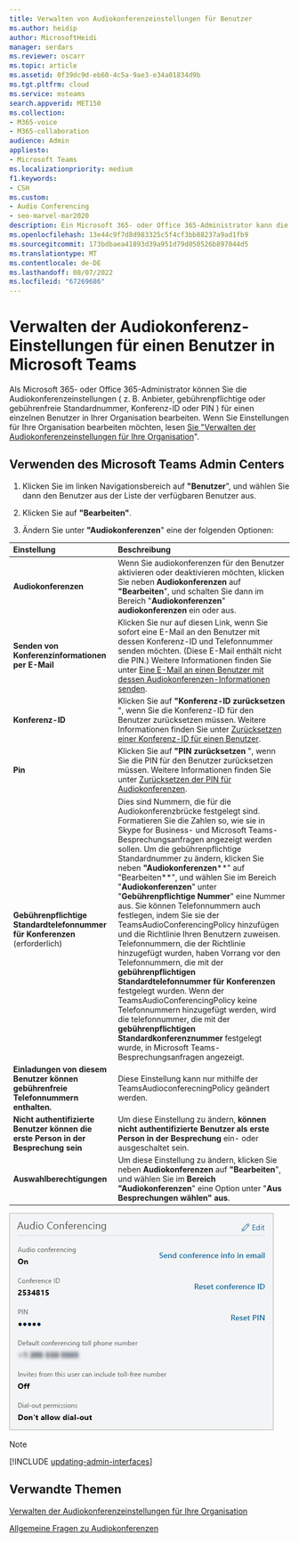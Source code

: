 ```yaml
---
title: Verwalten von Audiokonferenzeinstellungen für Benutzer
ms.author: heidip
author: MicrosoftHeidi
manager: serdars
ms.reviewer: oscarr
ms.topic: article
ms.assetid: 0f39dc9d-eb60-4c5a-9ae3-e34a01834d9b
ms.tgt.pltfrm: cloud
ms.service: msteams
search.appverid: MET150
ms.collection:
- M365-voice
- M365-collaboration
audience: Admin
appliesto:
- Microsoft Teams
ms.localizationpriority: medium
f1.keywords:
- CSH
ms.custom:
- Audio Conferencing
- seo-marvel-mar2020
description: Ein Microsoft 365- oder Office 365-Administrator kann die Teams-Audiokonferenzeinstellungen bearbeiten, einschließlich Anbieter, gebührenpflichtiger oder gebührenfreier Standardnummer, Konferenz-ID oder PIN für einen Benutzer.
ms.openlocfilehash: 13e44c9f7d8d983325c5f4cf3bb88237a9ad1fb9
ms.sourcegitcommit: 173bdbaea41893d39a951d79d050526b897044d5
ms.translationtype: MT
ms.contentlocale: de-DE
ms.lasthandoff: 08/07/2022
ms.locfileid: "67269686"
---
```

# <a name="manage-the-audio-conferencing-settings-for-a-user-in-microsoft-teams"></a>Verwalten der Audiokonferenz-Einstellungen für einen Benutzer in Microsoft Teams

Als Microsoft 365- oder Office 365-Administrator können Sie die Audiokonferenzeinstellungen ( z. B. Anbieter, gebührenpflichtige oder gebührenfreie Standardnummer, Konferenz-ID oder PIN ) für einen einzelnen Benutzer in Ihrer Organisation bearbeiten. Wenn Sie Einstellungen für Ihre Organisation bearbeiten möchten, lesen [Sie "Verwalten der Audiokonferenzeinstellungen für Ihre Organisation](manage-the-audio-conferencing-settings-for-my-organization-in-teams.md)".

## <a name="using-the-microsoft-teams-admin-center"></a>Verwenden des Microsoft Teams Admin Centers

1. Klicken Sie im linken Navigationsbereich auf **"Benutzer**", und wählen Sie dann den Benutzer aus der Liste der verfügbaren Benutzer aus.

2. Klicken Sie auf **"Bearbeiten"**.

3. Ändern Sie unter **"Audiokonferenzen**" eine der folgenden Optionen:

|**Einstellung**|**Beschreibung**|
|:-----|:-----|
|**Audiokonferenzen**|Wenn Sie audiokonferenzen für den Benutzer aktivieren oder deaktivieren möchten, klicken Sie neben **Audiokonferenzen** auf **"Bearbeiten**", und schalten Sie dann im Bereich "**Audiokonferenzen**" **audiokonferenzen** ein oder aus.|
|**Senden von Konferenzinformationen per E-Mail**  |Klicken Sie nur auf diesen Link, wenn Sie sofort eine E-Mail an den Benutzer mit dessen Konferenz-ID und Telefonnummer senden möchten. (Diese E-Mail enthält nicht die PIN.) Weitere Informationen finden Sie unter [Eine E-Mail an einen Benutzer mit dessen Audiokonferenzen-Informationen senden](send-an-email-to-a-user-with-their-dial-in-information-in-teams.md).  |
|**Konferenz-ID**  |Klicken Sie auf **"Konferenz-ID zurücksetzen** ", wenn Sie die Konferenz-ID für den Benutzer zurücksetzen müssen. Weitere Informationen finden Sie unter [Zurücksetzen einer Konferenz-ID für einen Benutzer](reset-a-conference-id-for-a-user-in-teams.md).  |
|**Pin** |Klicken Sie auf **"PIN zurücksetzen** ", wenn Sie die PIN für den Benutzer zurücksetzen müssen. Weitere Informationen finden Sie unter [Zurücksetzen der PIN für Audiokonferenzen](reset-the-audio-conferencing-pin-in-teams.md). |
|**Gebührenpflichtige Standardtelefonnummer für Konferenzen** (erforderlich) |Dies sind Nummern, die für die Audiokonferenzbrücke festgelegt sind. Formatieren Sie die Zahlen so, wie sie in Skype for Business- und Microsoft Teams-Besprechungsanfragen angezeigt werden sollen. Um die gebührenpflichtige Standardnummer zu ändern, klicken Sie neben **"Audiokonferenzen****" auf "Bearbeiten**", und wählen Sie im Bereich "**Audiokonferenzen**" unter "**Gebührenpflichtige Nummer**" eine Nummer aus. Sie können Telefonnummern auch festlegen, indem Sie sie der TeamsAudioConferencingPolicy hinzufügen und die Richtlinie Ihren Benutzern zuweisen. Telefonnummern, die der Richtlinie hinzugefügt wurden, haben Vorrang vor den Telefonnummern, die mit der **gebührenpflichtigen Standardtelefonnummer für Konferenzen** festgelegt wurden. Wenn der TeamsAudioConferencingPolicy keine Telefonnummern hinzugefügt werden, wird die telefonnummer, die mit der **gebührenpflichtigen Standardkonferenznummer** festgelegt wurde, in Microsoft Teams-Besprechungsanfragen angezeigt. |
|**Einladungen von diesem Benutzer können gebührenfreie Telefonnummern enthalten.**|Diese Einstellung kann nur mithilfe der TeamsAudioconferecningPolicy geändert werden. |
|**Nicht authentifizierte Benutzer können die erste Person in der Besprechung sein**|Um diese Einstellung zu ändern, **können nicht authentifizierte Benutzer als erste Person in der Besprechung** ein- oder ausgeschaltet sein.
|**Auswahlberechtigungen**|Um diese Einstellung zu ändern, klicken Sie neben **Audiokonferenzen** auf **"Bearbeiten**", und wählen Sie im **Bereich "Audiokonferenzen**" eine Option unter "**Aus Besprechungen wählen" aus**.|

![Zeigt die Audiokonferenzeinstellungen für einen Benutzer an.](media/teams-manage-audio-conferencing-settings-for-a-user-image1.png)

> [!Note]
> [!INCLUDE [updating-admin-interfaces](includes/updating-admin-interfaces.md)]

## <a name="related-topics"></a>Verwandte Themen

[Verwalten der Audiokonferenzeinstellungen für Ihre Organisation](manage-the-audio-conferencing-settings-for-my-organization-in-teams.md)

[Allgemeine Fragen zu Audiokonferenzen](audio-conferencing-common-questions.md)
